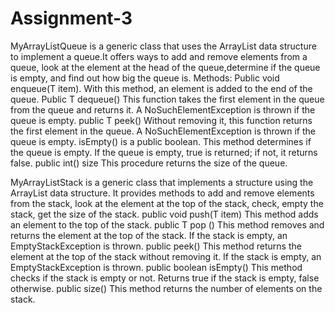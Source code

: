 # Assignment-3
MyArrayListQueue is a generic class that uses the ArrayList data structure 
to implement a queue.It offers ways to add and remove elements from a queue,
look at the element at the head of the queue,determine if the queue is empty, 
and find out how big the queue is.
Methods:
Public void enqueue(T item).
With this method, an element is added to the end of the queue.
Public T dequeue() This function takes the first element in the queue from the queue and returns it. A NoSuchElementException is thrown if the queue is empty.
public T peek()
Without removing it, this function returns the first element in the queue. A NoSuchElementException is thrown if the queue is empty.
isEmpty() is a public boolean.
This method determines if the queue is empty. If the queue is empty, true is returned; if not, it returns false.
public int() size
This procedure returns the size of the queue.


MyArrayListStack is a generic class that implements a structure 
using the ArrayList data structure. It provides methods to add 
and remove elements from the stack, look at the element at 
the top of the stack, check, empty the stack,
get the size of the stack.
public void push(T item)
This method adds an element to the top of the stack.
public T pop ()
This method removes and returns the element at the top of the stack. If the stack is empty, an EmptyStackException is thrown.
public peek()
This method returns the element at the top of the stack without removing it. If the stack is empty, an EmptyStackException is thrown.
public boolean isEmpty()
This method checks if the stack is empty or not. Returns true if the stack is empty, false otherwise.
public size()
This method returns the number of elements on the stack.
